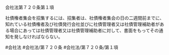 会社法第７２０条第１項

社債権者集会を招集するには、招集者は、社債権者集会の日の二週間前までに、知れている社債権者及び社債発行会社並びに社債管理者又は社債管理補助者がある場合にあっては社債管理者又は社債管理補助者に対して、書面をもってその通知を発しなければならない。

#会社法
#会社法/第７２０条
#会社法/第７２０条/第１項

